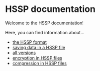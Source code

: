 # HSSP documentation

Welcome to the HSSP documentation!

Here, you can find information about...
- [the HSSP format](about.md)
- [saving data in a HSSP file](files.md)
- [all versions](versions/index.md)
- [encryption in HSSP files](encryption.md)
- [compression in HSSP files](compression.md)
